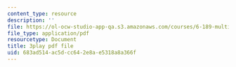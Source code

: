 ```yaml
---
content_type: resource
description: ''
file: https://ol-ocw-studio-app-qa.s3.amazonaws.com/courses/6-189-multicore-programming-primer-january-iap-2007/683ad514ac5dcc642e8ae5318a8a366f_SR6dDuTbEwo.pdf
file_type: application/pdf
resourcetype: Document
title: 3play pdf file
uid: 683ad514-ac5d-cc64-2e8a-e5318a8a366f
---
```

